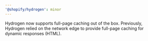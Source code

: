```yaml
---
'@shopify/hydrogen': minor
---
```


Hydrogen now supports full-page caching out of the box. Previously, Hydrogen relied on the network edge to provide full-page caching for dynamic responses (HTML).
